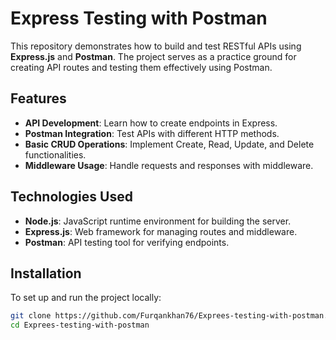 
# Express Testing with Postman  

This repository demonstrates how to build and test RESTful APIs using **Express.js** and **Postman**. The project serves as a practice ground for creating API routes and testing them effectively using Postman.  

## Features  

- **API Development**: Learn how to create endpoints in Express.  
- **Postman Integration**: Test APIs with different HTTP methods.  
- **Basic CRUD Operations**: Implement Create, Read, Update, and Delete functionalities.  
- **Middleware Usage**: Handle requests and responses with middleware.  

## Technologies Used  

- **Node.js**: JavaScript runtime environment for building the server.  
- **Express.js**: Web framework for managing routes and middleware.  
- **Postman**: API testing tool for verifying endpoints.  

## Installation  

To set up and run the project locally:  

```bash  
git clone https://github.com/Furqankhan76/Exprees-testing-with-postman.git  
cd Exprees-testing-with-postman  
